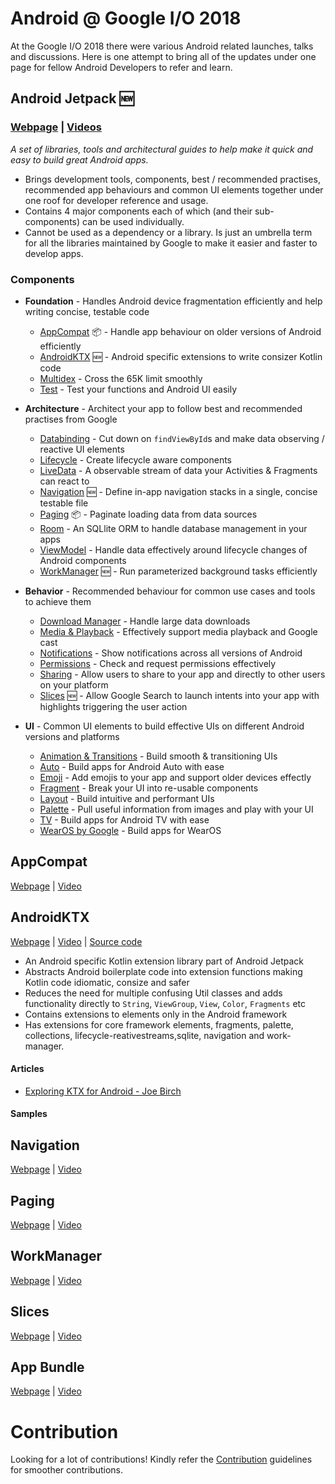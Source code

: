 # Android @ Google I/O 2018
At the Google I/O 2018 there were various Android related launches, talks and discussions. Here is one attempt to bring all of the updates under one page for fellow Android Developers to refer and learn.

## Android Jetpack :new:

### [Webpage](https://developer.android.com/jetpack/) | [Videos](https://www.youtube.com/results?search_query=android+jetpack)

*A set of libraries, tools and architectural guides to help make it quick and easy to build great Android apps.*

* Brings development tools, components, best / recommended practises, recommended app behaviours and common UI elements together under one roof for developer reference and usage.
* Contains 4 major components each of which (and their sub-components) can be used individually.
* Cannot be used as a dependency or a library. Is just an umbrella term for all the libraries maintained by Google to make it easier and faster to develop apps.

### Components
* **Foundation** - Handles Android device fragmentation efficiently and help writing concise, testable code
    * [AppCompat](#appcompat) :package: - Handle app behaviour on older versions of Android efficiently
    * [AndroidKTX](#androidktx) :new: - Android specific extensions to write consizer Kotlin code
    * [Multidex](https://developer.android.com/studio/build/multidex.html) - Cross the 65K limit smoothly
    * [Test](https://developer.android.com/topic/libraries/testing-support-library/index.html) - Test your functions and Android UI easily

* **Architecture** - Architect your app to follow best and recommended practises from Google
    * [Databinding](https://developer.android.com/topic/libraries/data-binding/) - Cut down on `findViewById`s and make data observing / reactive UI elements
    * [Lifecycle](https://developer.android.com/topic/libraries/architecture/lifecycle) - Create lifecycle aware components
    * [LiveData](https://developer.android.com/topic/libraries/architecture/livedata) - A observable stream of data your Activities & Fragments can react to
    * [Navigation](#navigation) :new: - Define in-app navigation stacks in a single, concise testable file
    * [Paging](#paging) :package: - Paginate loading data from data sources
    * [Room](https://developer.android.com/topic/libraries/architecture/room) - An SQLlite ORM to handle database management in your apps
    * [ViewModel](https://developer.android.com/topic/libraries/architecture/viewmodel) - Handle data effectively around lifecycle changes of Android components
    * [WorkManager](#workmanager) :new: - Run parameterized background tasks efficiently

* **Behavior** - Recommended behaviour for common use cases and tools to achieve them
    * [Download Manager](https://developer.android.com/reference/android/app/DownloadManager) - Handle large data downloads
    * [Media & Playback](https://developer.android.com/guide/topics/media/mediaplayer.html) - Effectively support media playback and Google cast
    * [Notifications](https://developer.android.com/guide/topics/ui/notifiers/notifications.html) - Show notifications across all versions of Android
    * [Permissions](https://developer.android.com/guide/topics/permissions/index.html) - Check and request permissions effectively
    * [Sharing](https://developer.android.com/training/sharing/shareaction) - Allow users to share to your app and directly to other users on your platform
    * [Slices](#slices) :new: - Allow Google Search to launch intents into your app with highlights triggering the user action

* **UI** - Common UI elements to build effective UIs on different Android versions and platforms
    * [Animation & Transitions](https://developer.android.com/training/animation/) - Build smooth & transitioning UIs
    * [Auto](https://developer.android.com/auto) - Build apps for Android Auto with ease
    * [Emoji](https://developer.android.com/guide/topics/ui/look-and-feel/emoji-compat) - Add emojis to your app and support older devices effectly
    * [Fragment](https://developer.android.com/guide/components/fragments) - Break your UI into re-usable components
    * [Layout](https://developer.android.com/guide/topics/ui/declaring-layout) - Build intuitive and performant UIs
    * [Palette](https://developer.android.com/training/material/palette-colors) -  Pull useful information from images and play with your UI
    * [TV](https://developer.android.com/tv) - Build apps for Android TV with ease
    * [WearOS by Google](https://developer.android.com/wear) - Build apps for WearOS

## AppCompat
[Webpage](https://developer.android.com/topic/libraries/support-library/packages#v7-appcompat) | [Video](https://www.youtube.com/watch?v=jdKUm8tGogw)

## AndroidKTX
[Webpage](https://developer.android.com/kotlin/ktx) | [Video](https://www.youtube.com/watch?v=st1XVfkDWqk) | [Source code](https://github.com/android/android-ktx)

* An Android specific Kotlin extension library part of Android Jetpack
* Abstracts Android boilerplate code into extension functions making Kotlin code idiomatic, consize and safer
* Reduces the need for multiple confusing Util classes and adds functionality directly to `String`, `ViewGroup`, `View`, `Color`, `Fragments` etc 
* Contains extensions to elements only in the Android framework
* Has extensions for core framework elements, fragments, palette, collections, lifecycle-reativestreams,sqlite, navigation and work-manager.

#### Articles
* [Exploring KTX for Android - Joe Birch](https://medium.com/exploring-android/exploring-ktx-for-android-13a369795b51)

#### Samples

## Navigation
[Webpage](https://developer.android.com/topic/libraries/architecture/navigation/) | [Video](https://www.youtube.com/watch?v=8GCXtCjtg40)

## Paging
[Webpage](https://developer.android.com/topic/libraries/architecture/paging/) | [Video](https://www.youtube.com/watch?v=BE5bsyGGLf4)

## WorkManager
[Webpage](https://developer.android.com/topic/libraries/architecture/workmanager) | [Video](https://www.youtube.com/watch?v=IrKoBFLwTN0)

## Slices
[Webpage](https://developer.android.com/guide/slices/) | [Video](https://www.youtube.com/watch?v=a7IVH5aNwwc)

## App Bundle
[Webpage](https://developer.android.com/guide/app-bundle/) | [Video](https://www.youtube.com/watch?v=bViNOUeFuiQ)


# Contribution
Looking for a lot of contributions! 
Kindly refer the [Contribution](CONTRIBUTING.md) guidelines for smoother contributions.
